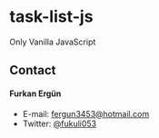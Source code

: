 # task-list-js
Only Vanilla JavaScript

## Contact
#### Furkan Ergün
* E-mail: fergun3453@hotmail.com
* Twitter: [@fukuli053](https://twitter.com/fukuli053 "Furkan on twitter")
